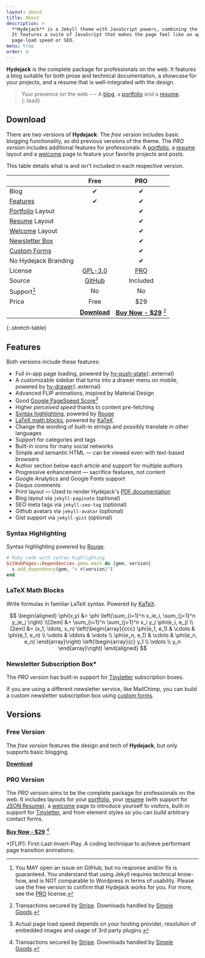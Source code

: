 ```yaml
---
layout: about
title: About
description: >
  **Hydejack** is a Jekyll theme with JavaScript powers, combining the best of static sites and modern web apps.
  It features a suite of JavaScript that makes the page feel like an app, without sacrificing backwards-compatibility,
  page-load speed or SEO.
menu: true
order: 4
---
```


**Hydejack** is the complete package for professionals on the web.
It features a blog suitable for both prose and technical documentation,
a showcase for your projects, and a resume that is well-integrated with the design.

> Your presence on the web --- A [blog], a [portfolio] and a [resume].
> {:.lead}

## Download

There are two versions of **Hydejack**: The _free version_ includes basic blogging functionality,
as did previous versions of the theme.
The _PRO version_ includes additional features for professionals:
A [portfolio], a [resume] layout and a [welcome] page to feature your favorite projects and posts.

This table details what is and isn't included in each respective version.

|                        |        Free         |              PRO              |
| :--------------------- | :-----------------: | :---------------------------: |
| Blog                   |      &#x2714;       |           &#x2714;            |
| [Features][feat]       |      &#x2714;       |           &#x2714;            |
| [Portfolio] Layout     |                     |           &#x2714;            |
| [Resume] Layout        |                     |           &#x2714;            |
| [Welcome] Layout       |                     |           &#x2714;            |
| [Newsletter Box][news] |                     |           &#x2714;            |
| [Custom Forms][forms]  |                     |           &#x2714;            |
| No Hydejack Branding   |                     |           &#x2714;            |
| License                | [GPL-3.0][license]  |             [PRO]             |
| Source                 |    [GitHub][src]    |           Included            |
| Support[^1]            |         No          |              No               |
| Price                  |        Free         |              $29              |
|                        | [**Download**][kit] | [**Buy Now - $29**][buy] [^2] |

{:.stretch-table}

[^1]:
    You MAY open an issue on GitHub, but no response and/or fix is guaranteed.
    You understand that using Jekyll requires technical know-how, and is NOT comparable to Wordpress in terms of usability.
    Please use the free version to confirm that Hydejack works for you.
    For more, see the [PRO] license.

## Features

Both versions include these features:

- Full in-app page loading, powered by [hy-push-state]{:.external}
- A customizable sidebar that turns into a drawer menu on mobile, powered by [hy-drawer]{:.external}
- Advanced FLIP animations, inspired by Material Design
- Good [Google PageSpeed Score][gpss][^4]
- Higher _perceived speed_ thanks to content pre-fetching
- [Syntax highlighting](#syntax-highlighting), powered by [Rouge]
- [LaTeX math blocks](#latex-math-blocks), powered by [KaTeX]
- Change the wording of built-in strings and possibly translate in other languages
- Support for categories and tags
- Built-in icons for many social networks
- Simple and semantic HTML — can be viewed even with text-based browsers
- Author section below each article and support for multiple authors
- Progressive enhancement — sacrifice features, not content
- Google Analytics and Google Fonts support
- Disqus comments
- Print layout — Used to render Hydejack's [PDF documentation][pdf]
- Blog layout via `jekyll-paginate` (optional)
- SEO meta tags via `jekyll-seo-tag` (optional)
- Github avatars via `jekyll-avatar` (optional)
- Gist support via `jekyll-gist` (optional)

[^4]: Actual page load speed depends on your hosting provider, resolution of embedded images and usage of 3rd party plugins.

### Syntax Highlighting

Syntax highlighting powered by [Rouge].

```ruby
# Ruby code with syntax highlighting
GitHubPages::Dependencies.gems.each do |gem, version|
  s.add_dependency(gem, "= #{version}")
end
```

### LaTeX Math Blocks

Write formulas in familiar LaTeX syntax. Powered by [KaTeX].

$$
\begin{aligned}
  \phi(x,y) &= \phi \left(\sum_{i=1}^n x_ie_i, \sum_{j=1}^n y_je_j \right) \\[2em]
            &= \sum_{i=1}^n \sum_{j=1}^n x_i y_j \phi(e_i, e_j)            \\[2em]
            &= (x_1, \ldots, x_n)
               \left(\begin{array}{ccc}
                 \phi(e_1, e_1)  & \cdots & \phi(e_1, e_n) \\
                 \vdots          & \ddots & \vdots         \\
                 \phi(e_n, e_1)  & \cdots & \phi(e_n, e_n)
               \end{array}\right)
               \left(\begin{array}{c}
                 y_1    \\
                 \vdots \\
                 y_n
               \end{array}\right)
\end{aligned}
$$

### Newsletter Subscription Box\*

The _PRO version_ has built-in support for [Tinyletter] subscription boxes.

If you are using a different newsletter service, like MailChimp,
you can build a custom newsletter subscription box using [custom forms][forms].

## Versions

### Free Version

The _free version_ features the design and tech of **Hydejack**, but only supports basic blogging.

[**Download**][kit]

### PRO Version

The _PRO version_ aims to be the complete package for professionals on the web.
It includes layouts for your [portfolio],
your [resume] (with support for [JSON Resume](https://jsonresume.org/)),
a [welcome] page to introduce yourself to visitors,
built-in support for [Tinyletter], and from element styles so you can build arbitrary contact forms.

[**Buy Now - $29**][buy] [^2]

[^2]: Transactions secured by [Stripe](https://stripe.com). Downloads handled by [Simple Goods](https://simplegoods.co/).

[blog]: https://qwtel.com/hydejack/blog/
[portfolio]: https://qwtel.com/hydejack/variations/
[resume]: https://qwtel.com/hydejack/resume/
[download]: https://qwtel.com/download/
[welcome]: https://qwtel.com/hydejack/
[forms]: https://qwtel.com/hydejack/forms-by-example/
[feat]: #features
[news]: #newsletter-subscription-box
[syntax]: #syntax-highlighting
[latex]: #latex-math-blocks
[license]: LICENSE.md
[pro]: licenses/PRO.md
[docs]: docs/7.5.0/index.md
[kit]: https://github.com/qwtel/hydejack-starter-kit/archive/v7.5.0.zip
[src]: https://github.com/qwtel/hydejack
[gem]: https://rubygems.org/gems/jekyll-theme-hydejack
[buy]: https://app.simplegoods.co/i/AQTTVBOE
[gpss]: https://developers.google.com/speed/pagespeed/insights/?url=https%3A%2F%2Fqwtel.com%2Fhydejack%2F
[wiki]: https://github.com/qwtel/hydejack/blob/master/docs/7.5.0/index.md
[pdf]: https://github.com/qwtel/hydejack/releases/download/v7.5.0/Documentation._.Hydejack.pdf
[hy-push-state]: https://qwtel.com/hy-push-state/
[hy-drawer]: https://qwtel.com/hy-drawer/
[rouge]: http://rouge.jneen.net
[katex]: https://khan.github.io/KaTeX/
[tinyletter]: https://tinyletter.com/

\*[FLIP]: First-Last-Invert-Play. A coding technique to achieve performant page transition animations.
